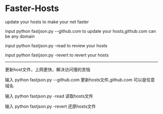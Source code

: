 # Faster-Hosts
update your hosts to make your net faster

input python fastjson.py --github.com to update your hosts,github.com can be any domain

input python fastjson.py -read to review your hosts

input python fastjson.py -revert to revert your hosts

--------------------------------------------------------------

更新host文件，上网更快，解决访问慢的苦恼

输入 python fastjson.py --github.com 更新hosts文件,github.com 可以是任意域名

输入 python fastjson.py -read 读取hosts文件

输入 python fastjson.py -revert 还原hosts文件
